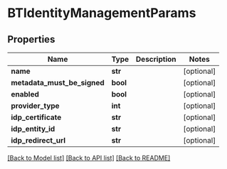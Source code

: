 # BTIdentityManagementParams

## Properties
Name | Type | Description | Notes
------------ | ------------- | ------------- | -------------
**name** | **str** |  | [optional] 
**metadata_must_be_signed** | **bool** |  | [optional] 
**enabled** | **bool** |  | [optional] 
**provider_type** | **int** |  | [optional] 
**idp_certificate** | **str** |  | [optional] 
**idp_entity_id** | **str** |  | [optional] 
**idp_redirect_url** | **str** |  | [optional] 

[[Back to Model list]](../README.md#documentation-for-models) [[Back to API list]](../README.md#documentation-for-api-endpoints) [[Back to README]](../README.md)


